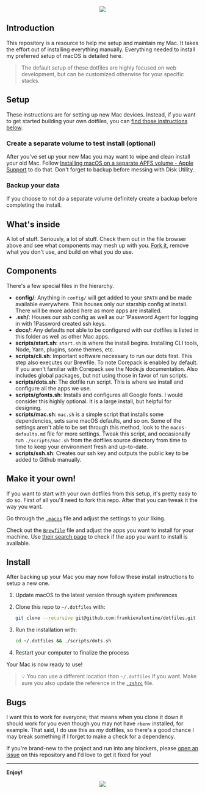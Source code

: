 <p align="center"><img src="https://github.com/user-attachments/assets/244c4bfb-4dc5-4d22-a9c3-d45f12ab9a12"></p>

## Introduction

This repository is a resource to help me setup and maintain my Mac. It takes the effort out of installing everything manually. Everything needed to install my preferred setup of macOS is detailed here.

> The default setup of these dotfiles are highly focused on web development, but can be customized otherwise for your specific stacks.

## Setup

These instructions are for setting up new Mac devices. Instead, if you want to get started building your own dotfiles, you can [find those instructions below](#your-own-dotfiles).

### Create a separate volume to test install (optional)

After you've set up your new Mac you may want to wipe and clean install your old Mac. Follow [Installing macOS on a separate APFS volume - Apple Support](https://support.apple.com/en-us/HT208891) to do that. Don't forget to backup before messing with Disk Utility.

### Backup your data

If you choose to not do a separate volume definitely create a backup before completing the install.

## What's inside

A lot of stuff. Seriously, a lot of stuff. Check them out in the file browser
above and see what components may mesh up with you.
[Fork it](https://github.com/frankievalentine/dotfiles/fork), remove what you don't
use, and build on what you do use.

## Components

There's a few special files in the hierarchy.

- **config/**: Anything in `config/` will get added to your `$PATH` and be made
  available everywhere. This houses only our starship config at install. There will be more added here as more apps are installed.
- **.ssh/**: Houses our ssh config as well as our 1Password Agent for logging in with 1Password created ssh keys.
- **docs/**: Any defaults not able to be configured with our dotfiles is listed in this folder as well as other Mac apps.
- **scripts/start.sh**: `start.sh` is where the install begins. Installing CLI tools, Node, Yarn, plugins, some themes, etc.
- **scripts/cli.sh**: Important software necessary to run our dots first. This step also executes our Brewfile. To note Corepack is enabled by default. If you aren't familiar with Corepack see the Node.js documentation. Also includes global packages, but not using those in favor of run scripts.
- **scripts/dots.sh**: The dotfile run script. This is where we install and configure all the apps we use.
- **scripts/gfonts.sh**: Installs and configures all Google fonts. I would consider this highly optional. It is a large install, but helpful for designing.
- **scripts/mac.sh**: `mac.sh` is a simple script that installs some dependencies, sets sane macOS
defaults, and so on. Some of the settings aren't able to be set through this method, look to the `macos-defaults.md` file for more settings. Tweak this script, and occasionally run `./scripts/mac.sh` from the dotfiles source directory from
time to time to keep your environment fresh and up-to-date.
- **scripts/ssh.sh**: Creates our ssh key and outputs the public key to be added to Github manually.

## Make it your own!

If you want to start with your own dotfiles from this setup, it's pretty easy to do so. First of all you'll need to fork this repo. After that you can tweak it the way you want.

Go through the [`.macos`](./scripts/mac.sh) file and adjust the settings to your liking.

Check out the [`Brewfile`](./Brewfile) file and adjust the apps you want to install for your machine. Use [their search page](https://formulae.brew.sh/cask/) to check if the app you want to install is available.

## Install

After backing up your Mac you may now follow these install instructions to setup a new one.

1. Update macOS to the latest version through system preferences

2. Clone this repo to `~/.dotfiles` with:

   ```zsh
   git clone --recursive git@github.com:frankievalentine/dotfiles.git ~/.dotfiles
   ```

3. Run the installation with:

   ```zsh
   cd ~/.dotfiles && ./scripts/dots.sh
   ```

4. Restart your computer to finalize the process

Your Mac is now ready to use!

> 💡 You can use a different location than `~/.dotfiles` if you want. Make sure you also update the reference in the [`.zshrc`](./.zshrc) file.

## Bugs

I want this to work for everyone; that means when you clone it down it should
work for you even though you may not have `rbenv` installed, for example. That
said, I do use this as _my_ dotfiles, so there's a good chance I may break
something if I forget to make a check for a dependency.

If you're brand-new to the project and run into any blockers, please
[open an issue](https://github.com/frankievalentine/dotfiles/issues) on this repository
and I'd love to get it fixed for you!

---

**Enjoy!**

<p align="center"><img src="https://github.com/user-attachments/assets/6174b7fc-086e-46bc-8917-f78b8745b785"></p>
